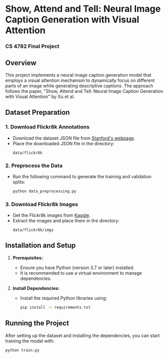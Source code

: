 # Show, Attend and Tell: Neural Image Caption Generation with Visual Attention

### CS 4782 Final Project

## Overview
This project implements a neural image caption generation model that employs a visual attention mechanism to dynamically focus on different parts of an image while generating descriptive captions. The approach follows the paper, "Show, Attend and Tell: Neural Image Caption Generation with Visual Attention" by Xu et al.

## Dataset Preparation

### 1. Download Flickr8k Annotations
- Download the dataset JSON file from [Stanford's webpage](https://cs.stanford.edu/people/karpathy/deepimagesent/).
- Place the downloaded JSON file in the directory:
  ```
  data/flickr8k
  ```

### 2. Preprocess the Data
- Run the following command to generate the training and validation splits:
  ```bash
  python data_preprocessing.py
  ```

### 3. Download Flickr8k Images
- Get the Flickr8k images from [Kaggle](https://www.kaggle.com/datasets/adityajn105/flickr8k?resource=download).
- Extract the images and place them in the directory:
  ```
  data/flickr8k/imgs
  ```

## Installation and Setup

1. **Prerequisites:**
   - Ensure you have Python (version 3.7 or later) installed.
   - It is recommended to use a virtual environment to manage dependencies.

2. **Install Dependencies:**
   - Install the required Python libraries using:
     ```bash
     pip install -r requirements.txt
     ```

## Running the Project

After setting up the dataset and installing the dependencies, you can start training the model with:
```bash
python train.py
```
